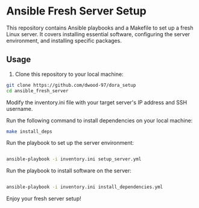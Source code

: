 # Ansible Fresh Server Setup

This repository contains Ansible playbooks and a Makefile to set up a fresh Linux server. It covers installing essential software, configuring the server environment, and installing specific packages.

## Usage

1. Clone this repository to your local machine:

```bash
git clone https://github.com/dwood-97/dora_setup
cd ansible_fresh_server
```

Modify the inventory.ini file with your target server's IP address and SSH username.

Run the following command to install dependencies on your local machine:

```bash
make install_deps
```

Run the playbook to set up the server environment:

```bash

ansible-playbook -i inventory.ini setup_server.yml
```

Run the playbook to install software on the server:

```bash

ansible-playbook -i inventory.ini install_dependencies.yml
```

Enjoy your fresh server setup!
